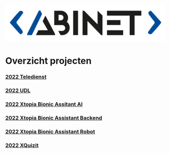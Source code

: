 ![Abinet Logo](logo.png)

# Overzicht projecten                                                                         

### [2022 Teledienst](https://github.com/AbinetVives/teledienst)

### [2022 UDL](https://github.com/AbinetVives/udl)

### [2022 Xtopia Bionic Assitant AI](https://github.com/AbinetVives/xtopia-bionic-assistant-ai)
### [2022 Xtopia Bionic Assistant Backend](https://github.com/AbinetVives/xtopia-bionic-assistant-backend)
### [2022 Xtopia Bionic Assistant Robot](https://github.com/AbinetVives/xtopia-bionic-assistant-robot)

### [2022 XQuizit](https://github.com/AbinetVives/xQuizIT)
